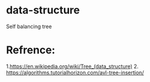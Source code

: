 # data-structure
Self balancing tree
# Refrence:
1.https://en.wikipedia.org/wiki/Tree_(data_structure)
2. https://algorithms.tutorialhorizon.com/avl-tree-insertion/
